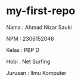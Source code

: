 # my-first-repo
Nama : Ahmad Nizar Sauki

NPM : 2306152046

Kelas : PBP D

Hobi : Net Surfing

Jurusan : Ilmu Komputer